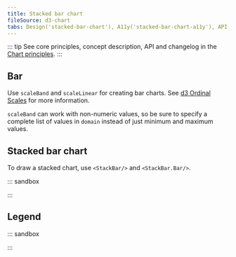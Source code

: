 ```yaml
---
title: Stacked bar chart
fileSource: d3-chart
tabs: Design('stacked-bar-chart'), A11y('stacked-bar-chart-a11y'), API('stacked-bar-chart-api'), Examples('stacked-bar-chart-d3-code'), Changelog('d3-chart-changelog')
---
```


::: tip
See core principles, concept description, API and changelog in the [Chart principles](/data-display/d3-chart/d3-chart).
:::

## Bar

Use `scaleBand` and `scaleLinear` for creating bar charts. See [d3 Ordinal Scales](https://github.com/d3/d3-scale#ordinal-scales) for more information.

`scaleBand` can work with non-numeric values, so be sure to specify a complete list of values in `domain` instead of just minimum and maximum values.

## Stacked bar chart

To draw a stacked chart, use `<StackBar/>` and `<StackBar.Bar/>`.

::: sandbox

<script lang="tsx">
import React from 'react';
import { Plot, StackBar, YAxis, XAxis, HoverRect, colors } from '@semcore/ui/d3-chart';
import { scaleLinear, scaleBand } from 'd3-scale';
import { Box, Flex } from '@semcore/ui/flex-box';
import { Text } from '@semcore/ui/typography';

const Demo = () => {
  const MARGIN = 40;
  const width = 500;
  const height = 300;

  const xScale = scaleBand()
    .range([MARGIN, width - MARGIN])
    .domain(data.map((d) => d.category))
    .paddingInner(0.4)
    .paddingOuter(0.2);

  const yScale = scaleLinear()
    .range([height - MARGIN, MARGIN])
    .domain([0, 20]);

  return (
    <Plot data={data} scale={[xScale, yScale]} width={width} height={height}>
      <YAxis>
        <YAxis.Ticks />
        <YAxis.Grid />
      </YAxis>
      <XAxis>
        <XAxis.Ticks />
      </XAxis>
      <StackBar x='category'>
        <StackBar.Bar y='stack1' />
        <StackBar.Bar y='stack2' color={colors['blue-02']} />
      </StackBar>
      <HoverRect.Tooltip x='category' wMin={100}>
        {({ xIndex }) => {
          return {
            children: (
              <>
                <HoverRect.Tooltip.Title>{data[xIndex].category}</HoverRect.Tooltip.Title>
                <Flex justifyContent='space-between'>
                  <HoverRect.Tooltip.Dot mr={4}>Stack 1</HoverRect.Tooltip.Dot>
                  <Text bold>{data[xIndex].stack1}</Text>
                </Flex>
                <Flex mt={2} justifyContent='space-between'>
                  <HoverRect.Tooltip.Dot mr={4} color={colors['blue-02']}>
                    Stack 2
                  </HoverRect.Tooltip.Dot>
                  <Text bold>{data[xIndex].stack2}</Text>
                </Flex>
                <Flex mt={2} justifyContent='space-between'>
                  <Box mr={4}>Total</Box>
                  <Text bold>{data[xIndex].stack1 + data[xIndex].stack2}</Text>
                </Flex>
              </>
            ),
          };
        }}
      </HoverRect.Tooltip>
    </Plot>
  );
};

const data = [...Array(5).keys()].map((d, i) => ({
  category: `Category ${i}`,
  stack1: Math.random() * 10,
  stack2: Math.random() * 10,
}));
</script>

:::

## Legend

::: sandbox

<script lang="tsx">
import React from 'react';
import { Plot, StackBar, YAxis, XAxis } from '@semcore/ui/d3-chart';
import { scaleLinear, scaleBand } from 'd3-scale';
import { Flex } from '@semcore/ui/flex-box';
import resolveColor from '@semcore/ui/utils/color';
import Card from '@semcore/ui/card';
import Checkbox from '@semcore/ui/checkbox';

const barColors = {
  stack1: resolveColor('blue-300'),
  stack2: resolveColor('orange-400'),
  stack3: resolveColor('green-200'),
};

const Demo = () => {
  const MARGIN = 30;
  const width = 500;
  const height = 300;

  const xScale = scaleBand()
    .range([MARGIN, width - MARGIN])
    .domain(data.map((d) => d.category))
    .paddingInner(0.4)
    .paddingOuter(0.2);

  const yScale = scaleLinear()
    .range([height - MARGIN, 0])
    .domain([0, 15]);

  const barsList = Object.keys(data[0]).filter((name) => name !== 'category');
  const [displayedBars, setDisplayedBars] = React.useState(
    barsList.reduce((o, key) => ({ ...o, [key]: true }), {}),
  );
  const [opacityBars, setOpacityBars] = React.useState(
    barsList.reduce((o, key) => ({ ...o, [key]: false }), {}),
  );
  const displayedBarsList = React.useMemo(
    () =>
      Object.entries(displayedBars)
        .filter(([, displayed]) => displayed)
        .map(([stack]) => stack),
    [displayedBars],
  );

  const handleMouseEnter = (stack) => () => {
    if (displayedBarsList.includes(stack)) {
      const opacity = { ...opacityBars };

      Object.keys(opacity).forEach((key) => {
        if (key !== stack) {
          opacity[key] = true;
        }
      });

      setOpacityBars({ ...opacity });
    }
  };

  const handleMouseLeave = () => {
    setOpacityBars(barsList.reduce((o, key) => ({ ...o, [key]: false }), {}));
  };

  return (
    <Card w={'550px'}>
      <Card.Header pt={4}> Chart legend</Card.Header>
      <Card.Body tag={Flex} direction='column'>
        <Flex flexWrap w={width} mt={1}>
          {barsList.map((stack) => {
            return (
              <Checkbox
                key={stack}
                theme={barColors[stack]}
                mr={4}
                mb={2}
                onMouseEnter={handleMouseEnter(stack)}
                onMouseLeave={handleMouseLeave}
              >
                <Checkbox.Value
                  checked={displayedBars[stack]}
                  onChange={(checked) =>
                    setDisplayedBars((prevDisplayedBar) => ({
                      ...prevDisplayedBar,
                      [stack]: checked,
                    }))
                  }
                />
                <Checkbox.Text>{stack}</Checkbox.Text>
              </Checkbox>
            );
          })}
        </Flex>
        <Plot data={data} scale={[xScale, yScale]} width={width} height={height}>
          <YAxis>
            <YAxis.Ticks />
            <YAxis.Grid />
          </YAxis>
          <XAxis>
            <XAxis.Ticks />
          </XAxis>
          <StackBar x='category'>
            {displayedBarsList.map((stack) => (
              <StackBar.Bar
                y={stack}
                key={stack}
                color={barColors[stack]}
                transparent={opacityBars[stack]}
              />
            ))}
          </StackBar>
        </Plot>
      </Card.Body>
    </Card>
  );
};

const data = [...Array(5).keys()].map((d, i) => ({
  category: `Category ${i}`,
  stack1: Math.random() * 5,
  stack2: Math.random() * 5,
  stack3: Math.random() * 5,
}));
</script>

:::
